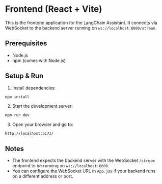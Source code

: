 # Frontend (React + Vite)

This is the frontend application for the LangChain Assistant. It connects via WebSocket to the backend server running on `ws://localhost:8000/stream`.

## Prerequisites

- Node.js
- npm (comes with Node.js)

## Setup & Run

1. Install dependencies:

```bash
npm install
```

2. Start the development server:

```bash
npm run dev
```

3. Open your browser and go to:

`http://localhost:5173/`

## Notes

- The frontend expects the backend server with the WebSocket `/stream` endpoint to be running on `ws://localhost:8000`.
- You can configure the WebSocket URL in `App.jsx` if your backend runs on a different address or port.
